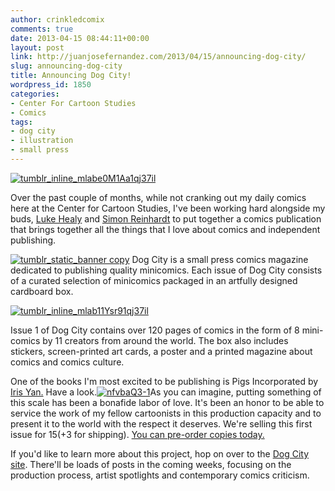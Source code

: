 ```yaml
---
author: crinkledcomix
comments: true
date: 2013-04-15 08:44:11+00:00
layout: post
link: http://juanjosefernandez.com/2013/04/15/announcing-dog-city/
slug: announcing-dog-city
title: Announcing Dog City!
wordpress_id: 1850
categories:
- Center For Cartoon Studies
- Comics
tags:
- dog city
- illustration
- small press
---
```


[![tumblr_inline_mlabe0M1Aa1qj37il](http://fernandezjuanjose.files.wordpress.com/2013/04/tumblr_inline_mlabe0m1aa1qj37il.png)](http://fernandezjuanjose.files.wordpress.com/2013/04/tumblr_inline_mlabe0m1aa1qj37il.png)

Over the past couple of months, while not cranking out my daily comics here at the Center for Cartoon Studies, I've been working hard alongside my buds, [Luke Healy](http://lukewhealy.com/) and [Simon Reinhardt](http://simonmreinhardt.tumblr.com/) to put together a comics publication that brings together all the things that I love about comics and independent publishing.

[![tumblr_static_banner copy](http://fernandezjuanjose.files.wordpress.com/2013/04/tumblr_static_banner-copy.jpg?w=590)](http://www.dogcitypress.com/)
Dog City is a small press comics magazine dedicated to publishing quality minicomics. Each issue of Dog City consists of a curated selection of minicomics packaged in an artfully designed cardboard box.


[![tumblr_inline_mlab11Ysr91qj37il](http://fernandezjuanjose.files.wordpress.com/2013/04/tumblr_inline_mlab11ysr91qj37il.png)](http://www.dogcitypress.com/)


Issue 1 of Dog City contains over 120 pages of comics in the form of 8 mini-comics by 11 creators from around the world. The box also includes stickers, screen-printed art cards, a poster and a printed magazine about comics and comics culture.

One of the books I'm most excited to be publishing is Pigs Incorporated by [Iris Yan.](http://pigsinmaputo.blogspot.com/) Have a look.[![nfvbaQ3-1](http://fernandezjuanjose.files.wordpress.com/2013/04/nfvbaq3-1.gif)](http://www.dogcitypress.com/post/48028000089/behind-the-scenes-pigs-incorporated-by-iris-yan)As you can imagine, putting something of this scale has been a bonafide labor of love. It's been an honor to be able to service the work of my fellow cartoonists in this production capacity and to present it to the world with the respect it deserves. We're selling this first issue for $15(+$3 for shipping). [You can pre-order copies today.](https://gumroad.com/l/EXZj)

If you'd like to learn more about this project, hop on over to the [Dog City site](http://www.dogcitypress.com/). There'll be loads of posts in the coming weeks, focusing on the production process, artist spotlights and contemporary comics criticism.
